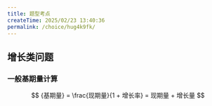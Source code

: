 ```yaml
---
title: 题型考点
createTime: 2025/02/23 13:40:36
permalink: /choice/hug4k9fk/
---
```


## 增长类问题



### 一般基期量计算

$$ {基期量} = \frac{现期量}{1 + 增长率} = 现期量 + 增长量 $$
